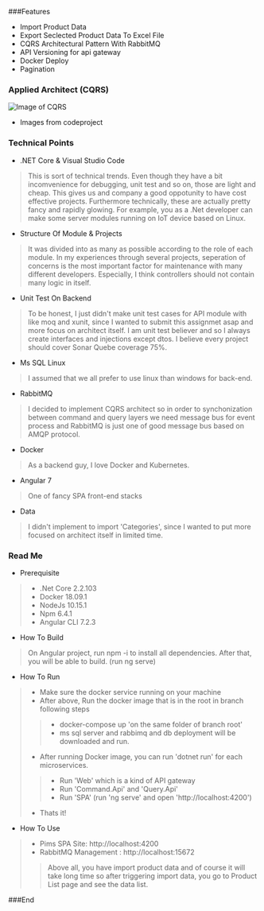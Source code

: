 
###Features
- Import Product Data
- Export Seclected Product Data To Excel File
- CQRS Architectural Pattern With RabbitMQ
- API Versioning for api gateway
- Docker Deploy 
- Pagination

### Applied Architect (CQRS)
![Image of CQRS](https://www.codeproject.com/KB/architecture/555855/CQRS.jpg)
* Images from codeproject

### Technical Points

- .NET Core & Visual Studio Code
>This is sort of technical trends. 
>Even though they have a bit incomvenience for debugging, unit test and so on, those are light and cheap. 
>This gives us and company a good oppotunity to have cost effective projects. 
>Furthermore technically, these are actually pretty fancy and rapidly glowing. 
>For example, you as a .Net developer can make some server modules running on IoT device based on Linux.

- Structure Of Module & Projects
>It was divided into as many as possible according to the role of each module. 
>In my experiences through several projects, seperation of concerns is the most important factor for maintenance with many different developers. Especially, I think controllers should not contain many logic in itself.

- Unit Test On Backend
>To be honest, I just didn't make unit test cases for API module with like moq and xunit, since I wanted to submit this assignmet asap and more focus on architect itself.
>I am unit test believer and so I always create interfaces and injections except dtos.
>I believe every project should cover Sonar Quebe coverage 75%.

- Ms SQL Linux
>I assumed that we all prefer to use linux than windows for back-end.

- RabbitMQ
>I decided to implement CQRS architect so in order to synchonization between command and query layers we need message bus for event process and RabbitMQ is just one of good message bus based on AMQP protocol.

- Docker
>As a backend guy, I love Docker and Kubernetes.

- Angular 7
>One of fancy SPA front-end stacks

- Data
>I didn't implement to import 'Categories', since I wanted to put more focused on architect itself in limited time.


### Read Me
- Prerequisite
> - .Net Core 2.2.103
> - Docker 18.09.1
> - NodeJs 10.15.1
> - Npm 6.4.1
> - Angular CLI 7.2.3 

- How To Build
> On Angular project, run npm -i to install all dependencies.
> After that, you will be able to build. (run ng serve)

- How To Run
> - Make sure the docker service running on your machine 
> - After above, Run the docker image that is in the root in branch following steps
>> - docker-compose up 'on the same folder of branch root'
>> - ms sql server and rabbimq and db deployment will be downloaded and run.
> - After running Docker image, you can run 'dotnet run' for each microservices.
>> - Run 'Web' which is a kind of API gateway
>> - Run 'Command.Api' and 'Query.Api'
>> - Run 'SPA' (run 'ng serve' and open 'http://localhost:4200')
> - Thats it!

- How To Use
> - Pims SPA Site: http://localhost:4200
> - RabbitMQ Management : http://localhost:15672
>> Above all, you have import product data and of course it will take long time so after triggering import data, you go to Product List page and see the data list.

###End
